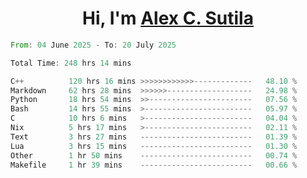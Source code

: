 <h1 align="center">Hi, I'm <a href="https://github.com/alexsutila" target="blank">Alex C. Sutila</a></h1>

<!--START_SECTION:waka-->

```rust
From: 04 June 2025 - To: 20 July 2025

Total Time: 248 hrs 14 mins

C++          120 hrs 16 mins >>>>>>>>>>>>-------------   48.10 %
Markdown     62 hrs 28 mins  >>>>>>-------------------   24.98 %
Python       18 hrs 54 mins  >>-----------------------   07.56 %
Bash         14 hrs 55 mins  >------------------------   05.97 %
C            10 hrs 6 mins   >------------------------   04.04 %
Nix          5 hrs 17 mins   >------------------------   02.11 %
Text         3 hrs 27 mins   -------------------------   01.39 %
Lua          3 hrs 15 mins   -------------------------   01.30 %
Other        1 hr 50 mins    -------------------------   00.74 %
Makefile     1 hr 39 mins    -------------------------   00.66 %
```

<!--END_SECTION:waka-->
